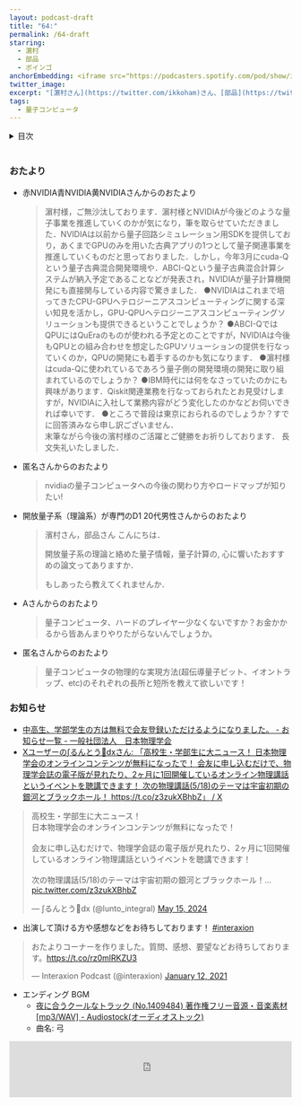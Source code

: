 ```yaml
---
layout: podcast-draft
title: "64:"
permalink: /64-draft
starring:
  - 濵村
  - 部品
  - ボインゴ
anchorEmbedding: <iframe src="https://podcasters.spotify.com/pod/show/interaxion/embed/episodes/63-Solid-State-Surveyor-e2on6as" height="102px" width="100%" frameborder="0" scrolling="no"></iframe>
twitter_image: 
excerpt: "[濵村さん](https://twitter.com/ikkoham)さん、[部品](https://twitter.com/tjmlab)、[ボインゴ](https://x.com/toshakuukan)で、量子コンピュータなどについて話しました。 (2024/06/29 収録)"
tags:
  - 量子コンピュータ
---
```


<details>
<!-- https://github.com/gettalong/kramdown/issues/155#issuecomment-339793629 -->
<summary markdown='span'>目次</summary>
<nav>
  * this unordered seed list will be replaced by toc as unordered list
  {:toc}
<!-- https://stackoverflow.com/a/38419441/11480802 -->
</nav>
</details>
<br>

### おたより

- 赤NVIDIA青NVIDIA黄NVIDIAさんからのおたより
  >濵村様，ご無沙汰しております．濵村様とNVIDIAが今後どのような量子事業を推進していくのかが気になり，筆を取らせていただきました．NVIDIAは以前から量子回路シミュレーション用SDKを提供しており，あくまでGPUのみを用いた古典アプリの1つとして量子関連事業を推進していくものだと思っておりました．しかし，今年3月にcuda-Qという量子古典混合開発環境や．ABCI-Qという量子古典混合計算システムが納入予定であることなどが発表され，NVIDIAが量子計算機開発にも直接関与している内容で驚きました．
  >●NVIDIAはこれまで培ってきたCPU-GPUヘテロジーニアスコンピューティングに関する深い知見を活かし，GPU-QPUヘテロジーニアスコンピューティングソリューションも提供できるということでしょうか？
  >●ABCI-QではQPUにはQuEraのものが使われる予定とのことですが，NVIDIAは今後もQPUとの組み合わせを想定したGPUソリューションの提供を行なっていくのか，QPUの開発にも着手するのかも気になります．
  >●濵村様はcuda-Qに使われているであろう量子側の開発環境の開発に取り組まれているのでしょうか？
  >●IBM時代には何をなさっていたのかにも興味があります．Qiskit関連業務を行なっておられたとお見受けしますが，NVIDIAに入社して業務内容がどう変化したのかなどお伺いできれば幸いです．
  >●ところで普段は東京におられるのでしょうか？すでに回答済みなら申し訳ございません．  
  >末筆ながら今後の濱村様のご活躍とご健勝をお祈りしております．
  >長文失礼いたしました．
- 匿名さんからのおたより  
  >nvidiaの量子コンピュータへの今後の関わり方やロードマップが知りたい!
- 開放量子系（理論系）が専門のD1 20代男性さんからのおたより
  >濱村さん，部品さん こんにちは．
  >
  >開放量子系の理論と絡めた量子情報，量子計算の, 心に響いたおすすめの論文ってありますか．
  >
  >もしあったら教えてくれませんか．
- Aさんからのおたより
  >量子コンピュータ、ハードのプレイヤー少なくないですか？お金かかるから皆あんまりやりたがらないんでしょうか。
- 匿名さんからのおたより
  >量子コンピュータの物理的な実現方法(超伝導量子ビット、イオントラップ、etc)のそれぞれの長所と短所を教えて欲しいです！

### お知らせ

- [中高生、学部学生の方は無料で会友登録いただけるようになりました。 - お知らせ一覧 - 一般社団法人　日本物理学会](https://www.jps.or.jp/information/2024/05/kaiyu.php)
- [Xユーザーの∫るんとう📡dxさん: 「高校生・学部生に大ニュース！ 日本物理学会のオンラインコンテンツが無料になったで！ 会友に申し込むだけで、物理学会誌の電子版が見れたり、2ヶ月に1回開催しているオンライン物理講話というイベントを聴講できます！ 次の物理講話(5/18)のテーマは宇宙初期の銀河とブラックホール！ https://t.co/z3zukXBhbZ」 / X](https://x.com/lunto_integral/status/1790846999211741662)

<blockquote class="twitter-tweet tw-align-center" data-media-max-width="560"><p lang="ja" dir="ltr">高校生・学部生に大ニュース！<br>日本物理学会のオンラインコンテンツが無料になったで！<br><br>会友に申し込むだけで、物理学会誌の電子版が見れたり、2ヶ月に1回開催しているオンライン物理講話というイベントを聴講できます！<br><br>次の物理講話(5/18)のテーマは宇宙初期の銀河とブラックホール！… <a href="https://t.co/z3zukXBhbZ">pic.twitter.com/z3zukXBhbZ</a></p>&mdash; ∫るんとう📡dx (@lunto_integral) <a href="https://twitter.com/lunto_integral/status/1790846999211741662?ref_src=twsrc%5Etfw">May 15, 2024</a>
</blockquote> <script async src="https://platform.twitter.com/widgets.js" charset="utf-8"></script>

- 出演して頂ける方や感想などをお待ちしております！ [#interaxion](https://twitter.com/hashtag/interaxion)

<blockquote class="twitter-tweet tw-align-center"><p lang="ja" dir="ltr">おたよりコーナーを作りました。質問、感想、要望などお待ちしております。<a href="https://t.co/rz0mlRKZU3">https://t.co/rz0mlRKZU3</a></p>— Interaxion Podcast (@interaxion) <a href="https://twitter.com/interaxion/status/1348936492488421378?ref_src=twsrc%5Etfw">January 12, 2021</a>
</blockquote> <script async src="https://platform.twitter.com/widgets.js" charset="utf-8"></script>

- エンディング BGM
  - [夜に合うクールなトラック (No.1409484) 著作権フリー音源・音楽素材 [mp3/WAV] - Audiostock(オーディオストック)](https://audiostock.jp/audio/1409484)
  - 曲名: 弓

<iframe width="100%" height="100" scrolling="no" frameborder="no" src="https://audiostock.jp/embed?id=1409484"></iframe>
